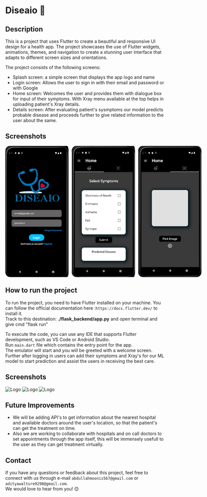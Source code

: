 # Diseaio 📱

## Description
This is a project that uses Flutter to create a beautiful and responsive UI design for a health app. The project showcases the use of Flutter widgets, animations, themes, and navigation to create a stunning user interface that adapts to different screen sizes and orientations.

The project consists of the following screens:

- Splash screen: a simple screen that displays the app logo and name
- Login screen: Allows the user to sign in with their email and password or with Google
- Home screen: Welcomes the user and provides them with dialogue box for input of their symptoms. With Xray menu available at the top helps in uploading patient's Xray details.
- Details screen: After evaluating patient's sysmptoms our model predicts probable disease and proceeds further to give related information to the user about the same.


## Screenshots
<div style="display: flex; justify-content: space-evenly;">
    <img src="./assets/screenshots/Screenshot 2023-05-15 143344.png" alt="Screenshot 1" style="width: 200px; height: auto; border-radius: 15px; padding-right: 10px;">
    <img src="./assets/screenshots/Screenshot 2023-05-15 143516.png" alt="Screenshot 2" style="width: 200px; height: auto; border-radius: 15px; padding-right: 10px;">
    <img src="./assets/screenshots/Screenshot 2023-05-15 143535.png" alt="Screenshot 3" style="width: 200px; height: auto; border-radius: 15px;">
</div>

## How to run the project
To run the project, you need to have Flutter installed on your machine. You can follow the official documentation here :`https://docs.flutter.dev/` to install it.<br>
Track to this destination: **./flask_backend/app.py** and 
open terminal and give cmd "flask run"

To execute the code, you can use any IDE that supports Flutter development, such as VS Code or Android Studio.<br>
Run `main.dart` file which contains the entry point for the app. <br>
The emulator will start and you will be greeted with a welcome screen. Further after logging in users can add their symptoms and Xray's for our ML model to start prediction and assist the users in receiving the best care.<br>

## Screenshots
<img src="https://github.com/abdullah5282/Diseaio/assets/82078464/2d28d16e-5024-470e-ac32-cc86ab4b0a55" alt="Logo" width="290" height="500">
<img src="https://github.com/abdullah5282/Diseaio/assets/82078464/4a82e406-7824-460f-9d08-9a708559706a" alt="Logo" width="290" height="500">
<img src="https://github.com/abdullah5282/Diseaio/assets/82078464/43401ba1-ea33-44e3-a7f8-2547cac9dca3" alt="Logo" width="290" height="500">



## Future Improvements
- We will be adding API's to get information about the nearest hospital and available doctors around the user's location, so that the patient's can get the treatment on time.<br>
- Also we are working to collaborate with hospitals and on call doctors to set appointments through the app itself, this will be immensely usefull to the user as they can get treatment virtually.

## Contact
If you have any questions or feedback about this project, feel free to connect with us through e-mail `abdullahmoonis567@gmail.com` or `adityawalture9298@gmail.com`.<br>
We would love to hear from you! 😊
